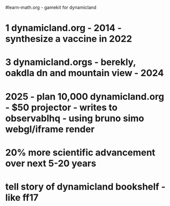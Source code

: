 #learn-math.org - gamekit for dynamicland

# 1 dynamicland.org - 2014 - synthesize a vaccine in 2022
# 3 dynamicland.orgs - berekly, oakdla dn and mountain view - 2024
# 2025 - plan 10,000 dynamicland.org - $50 projector - writes to observablhq - using bruno simo webgl/iframe render

# 20% more scientific advancement over next 5-20 years
# tell story of dynamicland bookshelf - like ff17

